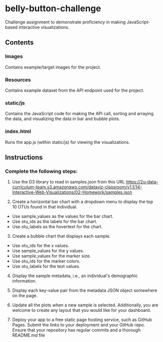 # belly-button-challenge

Challenge assignment to demonstrate proficiency in making JavaScript-based interactive visualizations.

## Contents

### Images
Contains example/target images for the project.

### Resources
Contains example dataset from the API endpoint used for the project.

### static/js
Contains the JavaScript code for making the API call, sorting and arraying the data, and visualizing the data in bar and bubble plots.

### index.html
Runs the app.js (within static/js) for viewing the visualizations.

## Instructions

### Complete the following steps:

1) Use the D3 library to read in samples.json from this URL
https://2u-data-curriculum-team.s3.amazonaws.com/dataviz-classroom/v1.1/14-Interactive-Web-Visualizations/02-Homework/samples.json

2) Create a horizontal bar chart with a dropdown menu to display the top 10 OTUs found in that individual.
- Use sample_values as the values for the bar chart.
- Use otu_ids as the labels for the bar chart.
- Use otu_labels as the hovertext for the chart.

3) Create a bubble chart that displays each sample.
- Use otu_ids for the x values.
- Use sample_values for the y values.
- Use sample_values for the marker size.
- Use otu_ids for the marker colors.
- Use otu_labels for the text values.

4) Display the sample metadata, i.e., an individual's demographic information.

5) Display each key-value pair from the metadata JSON object somewhere on the page.

6) Update all the plots when a new sample is selected. Additionally, you are welcome to create any layout that you would like for your dashboard. 

7) Deploy your app to a free static page hosting service, such as GitHub Pages. Submit the links to your deployment and your GitHub repo. Ensure that your repository has regular commits and a thorough README.md file
